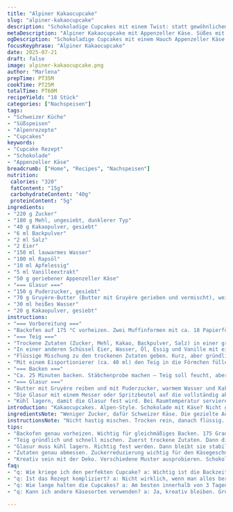 ```yaml
---
title: "Alpiner Kakaocupcake"
slug: "alpiner-kakaocupcake"
description: "Schokoladige Cupcakes mit einem Twist: statt gewöhnlichem Kakao verwenden wir Schweizer Appenzeller-Käse als Geheimzutat. Der Käse bringt eine überraschende cremige Tiefe, die den Kuchen leicht würzig macht. Dazu ein Glasur mit Gruyère-Butter statt normaler Butter, das kräftig und buttrig schmeckt. Die typischen Zutaten wie Mehl und Zucker werden reduziert, damit der Käse genug Raum bekommt. Mit leicht verlängerten Backzeiten und reduzierter Temperatur für bessere Textur. Ohne Nüsse, ohne Laktose, vegetarisch, aber mit echtem Alpencharakter. Eine kleine Hommage an die traditionelle Schweizer Käseküche in der süssen Version."
metaDescription: "Alpiner Kakaocupcake mit Appenzeller Käse. Süßes mit Würze. Eine süsse Überraschung aus der Alpenküche. Erfrischend und neu interpretiert."
ogDescription: "Schokoladige Cupcakes mit einem Hauch Appenzeller Käse. Perfekt für Gäste. Alpenküche neu erleben mit jedem Biss. Ein Genuss voller Überraschungen."
focusKeyphrase: "Alpiner Kakaocupcake"
date: 2025-07-21
draft: false
image: alpiner-kakaocupcake.png
author: "Marlena"
prepTime: PT35M
cookTime: PT25M
totalTime: PT60M
recipeYield: "18 Stück"
categories: ["Nachspeisen"]
tags:
- "Schweizer Küche"
- "Süßspeisen"
- "Alpenrezepte"
- "Cupcakes"
keywords:
- "Cupcake Rezept"
- "Schokolade"
- "Appenzeller Käse"
breadcrumb: ["Home", "Recipes", "Nachspeisen"]
nutrition: 
 calories: "320"
 fatContent: "15g"
 carbohydrateContent: "40g"
 proteinContent: "5g"
ingredients:
- "220 g Zucker"
- "180 g Mehl, ungesiebt, dunklerer Typ"
- "40 g Kakaopulver, gesiebt"
- "6 ml Backpulver"
- "2 ml Salz"
- "2 Eier"
- "150 ml lauwarmes Wasser"
- "100 ml Rapsöl"
- "10 ml Apfelessig"
- "5 ml Vanilleextrakt"
- "50 g geriebener Appenzeller Käse"
- "=== Glasur ==="
- "150 g Puderzucker, gesiebt"
- "70 g Gruyère-Butter (Butter mit Gruyère gerieben und vermischt), weich"
- "30 ml heißes Wasser"
- "20 g Kakaopulver, gesiebt"
instructions:
- "=== Vorbereitung ==="
- "Backofen auf 175 °C vorheizen. Zwei Muffinformen mit ca. 18 Papierförmchen auslegen. Gitter in die Mitte schieben."
- "=== Teig ==="
- "Trockene Zutaten (Zucker, Mehl, Kakao, Backpulver, Salz) in einer grossen Schüssel vermengen. Appenzeller Käse unterrühren, damit er sich gut verteilt."
- "In einer anderen Schüssel Eier, Wasser, Öl, Essig und Vanille mit einem Schneebesen vermischen."
- "Flüssige Mischung zu den trockenen Zutaten geben. Kurz, aber gründlich vermengen, bis keine Klumpen mehr sichtbar."
- "Mit einem Eisportionierer (ca. 40 ml) den Teig in die Förmchen füllen. Gleichmässig verteilen."
- "=== Backen ==="
- "Ca. 25 Minuten backen. Stäbchenprobe machen – Teig soll feucht, aber nicht klebrig sein. Auskühlen lassen auf einem Kuchengitter."
- "=== Glasur ==="
- "Butter mit Gruyère reiben und mit Puderzucker, warmem Wasser und Kakao zu einer geschmeidigen Creme mit dem Handmixer schlagen."
- "Die Glasur mit einem Messer oder Spritzbeutel auf die vollständig abgekühlten Cupcakes geben. Muster kann einfach glatt oder gezackt sein."
- "Kühl lagern, damit die Glasur fest wird. Bei Raumtemperatur servieren."
introduction: "Kakaocupcakes. Alpen-Style. Schokolade mit Käse? Nicht ganz alltäglich. Appenzeller reibt man klein, unterschätzt den Effekt. Das Salz und die Würze des Käses verändern das süsse Spiel. Butter? Nicht einfach Butter. Gruyère-Butter. Das gibt eine Reichhaltigkeit, die sonst fehlt. Der Teig sieht dicker aus als normal, fast fluffig. Das Backen braucht mehr Zeit, man merkt es an der Duftwolke – etwas nussig, pikant. Die Glasur schmeckt anders. Nicht zu süss, eher wie ein leichter Käsekuchen-Effekt. Soviel zur Alpenküche, die nicht nur Käse-Knödel kann. Überraschung für Gäste. Für jeden, der Tradition mit Neuem vermischt. Einfach überraschen."
ingredientsNote: "Weniger Zucker, dafür Schweizer Käse. Die gezielte Auswahl von Appenzeller bringt diesen typischen, leicht scharfen Touch, der in Süßspeisen selten ist. Der Gruyère in der Butter sorgt für eine cremige, intensive Glasur, die mit der herben Schokolade harmoniert. Öl bleibt Rapsöl, neutral, gibt Feuchtigkeit. Der Apfelessig sorgt für einen kleinen Kick und hilft dem Teig aufzugehen. Wasser lauwarm, nicht kalt. Kein Milchprodukt im Teig außer Käse selbst, für Laktosebewusste. Mehl dunkler, für mehr Biss. Ein bisschen Kraft aus der Schweiz, nicht vom Import. So wird Alpenküche neu erzählt — in süß."
instructionsNote: "Nicht hastig mischen. Trocken rein, danach flüssig. Kurz, nicht zu lang rühren. Käse unterheben, nicht kneten. Backen 25 Minuten reicht, mit feuchtem Stäbchen raus. Auskühlen ist wichtig, sonst zerläuft die Glasur. Die Gruyère-Butter zuerst raspeln, sonst klumpt sie. In der Glasur löffeln und rühren, kein normaler Pudding. Spritzbeutel oder Messer, egal. Kühl stellen, die Glasur muss fest werden, dann bleibt Cupcake standhaft. Traditionelle Rezepte werden so gebrochen und wieder aufgebaut. Geduld — wie in den Bergen."
tips:
- "Backofen genau vorheizen. Wichtig für gleichmäßiges Backen. 175 Grad. Papierförmchen gut platzieren. Muffinform auslegen. Stäbchenprobe nicht vergessen. Teig soll feucht sein. Aber nicht klebrig. Mindestens 25 Minuten backen. Auf Kuchengitter auskühlen lassen."
- "Teig gründlich und schnell mischen. Zuerst trockene Zutaten. Dann die flüssigen. Käse vorsichtig unterheben. Nicht kneten. Die Textur muss locker bleiben, wichtig für fluffigen Cupcake. Milchfrei, für Laktoseintolerante perfekt. Apple Cider Essig gibt einen tollen Kick. Und das Aroma verbessert sich."
- "Glasur muss kühl lagern. Richtig fest werden. Dann bleibt sie stabil. Gruyère in die Butter mischen. Gut vermengen. Die Glasur kann toll dekoriert werden. Spritzbeutel oder einfach mit einem Messer. Muster gestalten geht schnell. Und sieht toll aus. Trotz einfacher Technik."
- "Zutaten genau abmessen. Zuckerreduzierung wichtig für den Käsegeschmack. Dunkles Mehl für mehr Biss. Öl bringt auch Feuchtigkeit. Warmes Wasser, das hilft beim Aufgehen. Wenn der Teig dicklich aussieht, ist das gut. mehr Zeit geben beim Backen. Aber darauf achten, nicht trocken zu werden."
- "Kreativ sein mit der Deko. Verschiedene Muster ausprobieren. Schokoladenspäne? Oder andere Käse? Keiner macht den Kuchen gleich. Man kann auch die Glasur variieren. Eher weniger süß, einen Käsekuchen-Twist hinzufügen. Auch Früchte oben drauf, für etwas Frische."
faq:
- "q: Wie kriege ich den perfekten Cupcake? a: Wichtig ist die Backzeit. 25 Minuten ideal. Stäbchenprobe machen. Feucht, aber nicht klebrig soll er sein. Backofen gut vorheizen hilft auch."
- "q: Ist das Rezept kompliziert? a: Nicht wirklich, wenn man alles bereit hat. Zutaten genau abmessen. Schnell mischen. Keine langen Rührzeiten. Und beim Backen Geduld haben."
- "q: Wie lange halten die Cupcakes? a: Am besten innerhalb von 3 Tagen essen. Kühl lagern ist wichtig. Glasur wird fest. Aber nicht im Kühlschrank. Das macht den Cupcake trocken."
- "q: Kann ich andere Käsesorten verwenden? a: Ja, kreativ bleiben. Gruyère ist toll. Aber auch Cheddar geht. Obsthefen oder mehr Würze probieren. Mach deine eigene Variante. Ein wenig experimentieren schadet nicht."

---
```

